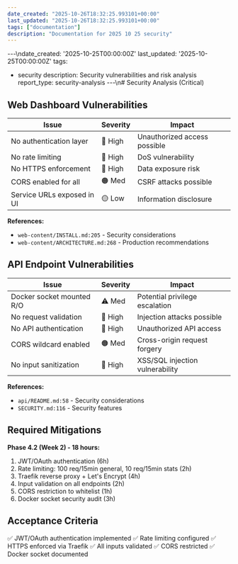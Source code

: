 ```yaml
---
date_created: "2025-10-26T18:32:25.993101+00:00"
last_updated: "2025-10-26T18:32:25.993101+00:00"
tags: ["documentation"]
description: "Documentation for 2025 10 25 security"
---
```


---\ndate_created: '2025-10-25T00:00:00Z'
last_updated: '2025-10-25T00:00:00Z'
tags:

- security
  description: Security vulnerabilities and risk analysis
  report_type: security-analysis
  ---\n# Security Analysis (Critical)

## Web Dashboard Vulnerabilities

| Issue                      | Severity | Impact                       |
| -------------------------- | -------- | ---------------------------- |
| No authentication layer    | 🔴 High  | Unauthorized access possible |
| No rate limiting           | 🔴 High  | DoS vulnerability            |
| No HTTPS enforcement       | 🔴 High  | Data exposure risk           |
| CORS enabled for all       | 🟠 Med   | CSRF attacks possible        |
| Service URLs exposed in UI | 🟡 Low   | Information disclosure       |

**References:**

- `web-content/INSTALL.md:205` - Security considerations
- `web-content/ARCHITECTURE.md:268` - Production recommendations

## API Endpoint Vulnerabilities

| Issue                     | Severity | Impact                          |
| ------------------------- | -------- | ------------------------------- |
| Docker socket mounted R/O | ⚠️ Med   | Potential privilege escalation  |
| No request validation     | 🔴 High  | Injection attacks possible      |
| No API authentication     | 🔴 High  | Unauthorized API access         |
| CORS wildcard enabled     | 🟠 Med   | Cross-origin request forgery    |
| No input sanitization     | 🔴 High  | XSS/SQL injection vulnerability |

**References:**

- `api/README.md:58` - Security considerations
- `SECURITY.md:116` - Security features

## Required Mitigations

**Phase 4.2 (Week 2) - 18 hours:**

1. JWT/OAuth authentication (6h)
2. Rate limiting: 100 req/15min general, 10 req/15min stats (2h)
3. Traefik reverse proxy + Let's Encrypt (4h)
4. Input validation on all endpoints (2h)
5. CORS restriction to whitelist (1h)
6. Docker socket security audit (3h)

## Acceptance Criteria

✅ JWT/OAuth authentication implemented
✅ Rate limiting configured
✅ HTTPS enforced via Traefik
✅ All inputs validated
✅ CORS restricted
✅ Docker socket documented
